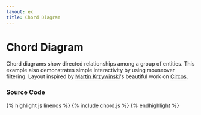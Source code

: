 ```yaml
---
layout: ex
title: Chord Diagram
---
```


# Chord Diagram

<div id="chart"> </div>
<link type="text/css" rel="stylesheet" href="chord.css"/>
<script type="text/javascript" src="chord.js"> </script>

Chord diagrams show directed relationships among a group of entities. This example also demonstrates simple interactivity by using mouseover filtering. Layout inspired by [Martin Krzywinski](http://mkweb.bcgsc.ca/)'s beautiful work on [Circos](http://mkweb.bcgsc.ca/circos/).

### Source Code

{% highlight js linenos %}
{% include chord.js %}
{% endhighlight %}
